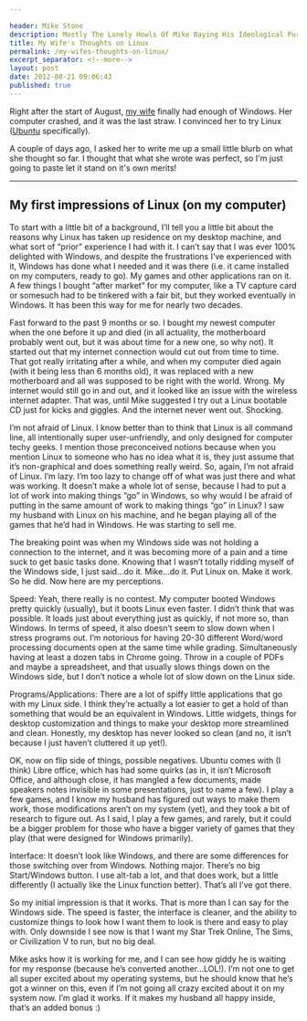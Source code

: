 ```yaml
---

header: Mike Stone
description: Mostly The Lonely Howls Of Mike Baying His Ideological Purity At The Moon
title: My Wife's Thoughts on Linux
permalink: /my-wifes-thoughts-on-linux/
excerpt_separator: <!--more-->
layout: post
date: 2012-08-21 09:06:43
published: true
---
```



Right after the start of August, [my wife](http://pregnantpostdoc.blogspot.com/ "Amy's Blog") finally had enough of Windows. Her computer crashed, and it was the last straw. I convinced her to try Linux ([Ubuntu](http://www.ubuntu.com/ "Get Ubuntu Linux") specifically).

<!--more-->

A couple of days ago, I asked her to write me up a small little blurb on what she thought so far. I thought that what she wrote was perfect, so I'm just going to paste let it stand on it's own merits!

---

## My first impressions of Linux (on my computer)

To start with a little bit of a background, I’ll tell you a little bit about the reasons why Linux has taken up residence on my desktop machine, and what sort of “prior” experience I had with it. I can’t say that I was ever 100% delighted with Windows, and despite the frustrations I’ve experienced with it, Windows has done what I needed and it was there (i.e. it came installed on my computers, ready to go). My games and other applications ran on it. A few things I bought “after market” for my computer, like a TV capture card or somesuch had to be tinkered with a fair bit, but they worked eventually in Windows. It has been this way for me for nearly two decades.

Fast forward to the past 9 months or so. I bought my newest computer when the one before it up and died (in all actuality, the motherboard probably went out, but it was about time for a new one, so why not). It started out that my internet connection would cut out from time to time. That got really irritating after a while, and when my computer died again (with it being less than 6 months old), it was replaced with a new motherboard and all was supposed to be right with the world. Wrong. My internet would still go in and out, and it looked like an issue with the wireless internet adapter. That was, until Mike suggested I try out a Linux bootable CD just for kicks and giggles. And the internet never went out. Shocking.

I’m not afraid of Linux. I know better than to think that Linux is all command line, all intentionally super user-unfriendly, and only designed for computer techy geeks. I mention those preconceived notions because when you mention Linux to someone who has no idea what it is, they just assume that it’s non-graphical and does something really weird. So, again, I’m not afraid of Linux. I’m lazy. I’m too lazy to change off of what was just there and what was working. It doesn’t make a whole lot of sense, because I had to put a lot of work into making things “go” in Windows, so why would I be afraid of putting in the same amount of work to making things “go” in Linux? I saw my husband with Linux on his machine, and he began playing all of the games that he’d had in Windows. He was starting to sell me.

The breaking point was when my Windows side was not holding a connection to the internet, and it was becoming more of a pain and a time suck to get basic tasks done. Knowing that I wasn’t totally ridding myself of the Windows side, I just said...do it. Mike...do it. Put Linux on. Make it work. So he did. Now here are my perceptions.

Speed: Yeah, there really is no contest. My computer booted Windows pretty quickly (usually), but it boots Linux even faster. I didn’t think that was possible. It loads just about everything just as quickly, if not more so, than Windows. In terms of speed, it also doesn’t seem to slow down when I stress programs out. I’m notorious for having 20-30 different Word/word processing documents open at the same time while grading. Simultaneously having at least a dozen tabs in Chrome going. Throw in a couple of PDFs and maybe a spreadsheet, and that usually slows things down on the Windows side, but I don’t notice a whole lot of slow down on the Linux side.

Programs/Applications: There are a lot of spiffy little applications that go with my Linux side. I think they’re actually a lot easier to get a hold of than something that would be an equivalent in Windows. Little widgets, things for desktop customization and things to make your desktop more streamlined and clean. Honestly, my desktop has never looked so clean (and no, it isn’t because I just haven’t cluttered it up yet!).

OK, now on flip side of things, possible negatives. Ubuntu comes with (I think) Libre office, which has had some quirks (as in, it isn’t Microsoft Office, and although close, it has mangled a few documents, made speakers notes invisible in some presentations, just to name a few). I play a few games, and I know my husband has figured out ways to make them work, those modifications aren’t on my system (yet), and they took a bit of research to figure out. As I said, I play a few games, and rarely, but it could be a bigger problem for those who have a bigger variety of games that they play (that were designed for Windows primarily).

Interface: It doesn’t look like Windows, and there are some differences for those switching over from Windows. Nothing major. There’s no big Start/Windows button. I use alt-tab a lot, and that does work, but a little differently (I actually like the Linux function better). That’s all I’ve got there.

So my initial impression is that it works. That is more than I can say for the Windows side. The speed is faster, the interface is cleaner, and the ability to customize things to look how I want them to look is there and easy to play with. Only downside I see now is that I want my Star Trek Online, The Sims, or Civilization V to run, but no big deal.

Mike asks how it is working for me, and I can see how giddy he is waiting for my response (because he’s converted another...LOL!). I’m not one to get all super excited about my operating systems, but he should know that he’s got a winner on this, even if I’m not going all crazy excited about it on my system now. I’m glad it works. If it makes my husband all happy inside, that’s an added bonus :)
